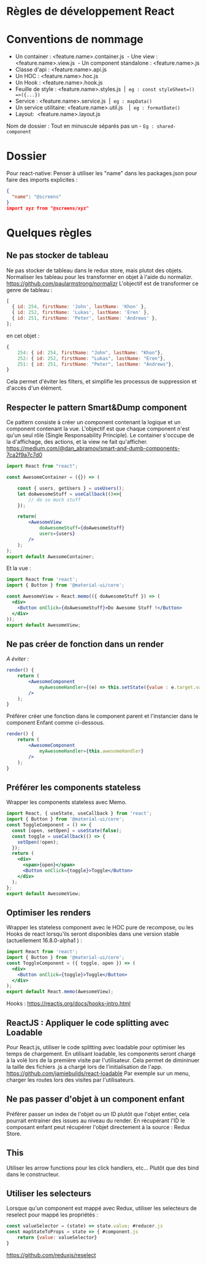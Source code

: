 # Règles de développement React

# Conventions de nommage

- Un container : <feature.name>.container.js
   - Une view : <feature.name>.view.js
   - Un component standalone : <feature.name>.js
- Classe d'api : <feature.name>.api.js
- Un HOC : <feature.name>.hoc.js
- Un Hook : <feature.name>.hook.js
- Feuille de style : <feature.name>.styles.js  |  `eg : const styleSheet=() =>({...})`
- Service : <feature.name>.service.js  |  `eg : mapData()`
- Un service utilitaire: <feature.name>.util.js    |  `eg : formatDate()`
- Layout:  <feature.name>.layout.js

Nom de dossier : Tout en minuscule séparés pas un -
`Eg : shared-component`

# Dossier

Pour react-native: Penser à utiliser les "name" dans les packages.json pour faire des imports explicites :

```json
{
  "name": "@screens"
}
import xyz from "@screens/xyz"
```

# Quelques règles

## Ne pas stocker de tableau

Ne pas stocker de tableau dans le redux store, mais plutot des objets. Normaliser les tableau pour les transformer en objet à l'aide du normalizr.
https://github.com/paularmstrong/normalizr
L'objectif est de transformer ce genre de tableau :

```javascript
[
  { id: 254, firstName: 'John', lastName: 'Khon' },
  { id: 252, firstName: 'Lukas', lastName: 'Eren' },
  { id: 251, firstName: 'Peter', lastName: 'Andrews' },
];
```

en cet objet :

```javascript
{
    254: { id: 254, firstName: "John", lastName: "Khon"},
    252: { id: 252, firstName: "Lukas", lastName: "Eren"},
    251: { id: 251, firstName: "Peter", lastName: "Andrews"},
}
```

Cela permet d'éviter les filters, et simplifie les processus de suppression et d'accès d'un élément.

## Respecter le pattern Smart&Dump component

Ce pattern consiste à créer un component contenant la logique et un component contenant la vue. L'objectif est que chaque component n'est qu'un seul rôle (Single Responsability Principle). Le container s'occupe de la d'affichage, des actions, et la view ne fait qu'afficher.
https://medium.com/@dan_abramov/smart-and-dumb-components-7ca2f9a7c7d0

```jsx
import React from "react";

const AwesomeContainer = ({}) => (

    const { users, getUsers } = useUsers();
    let doAwesomeStuff = useCallback(()=>{
        // do so much stuff
    });

    return(
        <AwesomeView
            doAwesomeStuff={doAwesomeStuff}
            users={users}
        />
    );
);
export default AwesomeContainer;
```

Et la vue :

```jsx
import React from 'react';
import { Button } from '@material-ui/core';

const AwesomeView = React.memo(({ doAwesomeStuff }) => (
  <div>
    <Button onClick={doAwesomeStuff}>Do Awesome Stuff !</Button>
  </div>
));
export default AwesomeView;
```

## Ne pas créer de fonction dans un render

_A éviter :_

```jsx
render() {
    return (
        <AwesomeComponent
            myAwesomeHandler={(e) => this.setState({value : e.target.value })}
        />
    );
}
```

Préférer créer une fonction dans le component parent et l'instancier dans le component Enfant comme ci-dessous.

```jsx
render() {
    return (
        <AwesomeComponent
            myAwesomeHandler={this.awesomeHandler}
        />
    );
}
```

## Préférer les components stateless

Wrapper les components stateless avec Memo.

```jsx
import React, { useState, useCallback } from 'react';
import { Button } from '@material-ui/core';
const ToggleComponent = () => {
  const [open, setOpen] = useState(false);
  const toggle = useCallback(() => {
    setOpen(!open);
  });
  return (
    <div>
      <span>{open}</span>
      <Button onClick={toggle}>Toggle</Button>
    </div>
  );
};
export default AwesomeView;
```

## Optimiser les renders

Wrapper les stateless component avec le HOC pure de recompose, ou les Hooks de react lorsqu'ils seront disponibles dans une version stable (actuellement 16.8.0-alpha1 ) :

```jsx
import React from 'react';
import { Button } from '@material-ui/core';
const ToggleComponent = ({ toggle, open }) => (
  <div>
    <Button onClick={toggle}>Toggle</Button>
  </div>
);
export default React.memo(AwesomeView);
```

Hooks : https://reactjs.org/docs/hooks-intro.html

## ReactJS : Appliquer le code splitting avec Loadable

Pour React.js, utiliser le code splitting avec loadable pour optimiser les temps de chargement. En utilisant loadable, les components seront chargé à la volé lors de la première visite par l'utilisateur. Cela permet de dimininuer la taille des fichiers .js a chargé lors de l'initialisation de l'app.
https://github.com/jamiebuilds/react-loadable
Par exemple sur un menu, charger les routes lors des visites par l'utilisateurs.

## Ne pas passer d'objet à un component enfant

Préférer passer un index de l'objet ou un ID plutôt que l'objet entier, cela pourrait entrainer des issues au niveau du render. En récupérant l'ID le composant enfant peut récupérer l'objet directement à la source : Redux Store.

## This

Utiliser les arrow functions pour les click handlers, etc... Plutôt que des bind dans le constructeur.

## Utiliser les selecteurs

Lorsque qu'un component est mappé avec Redux, utiliser les selecteurs de reselect pour mappé les propriétés :

```jsx
const valueSelector = (state) => state.value; #reducer.js
const mapStateToProps = state => { #component.js
    return {value: valueSelector}
}
```

https://github.com/reduxjs/reselect

